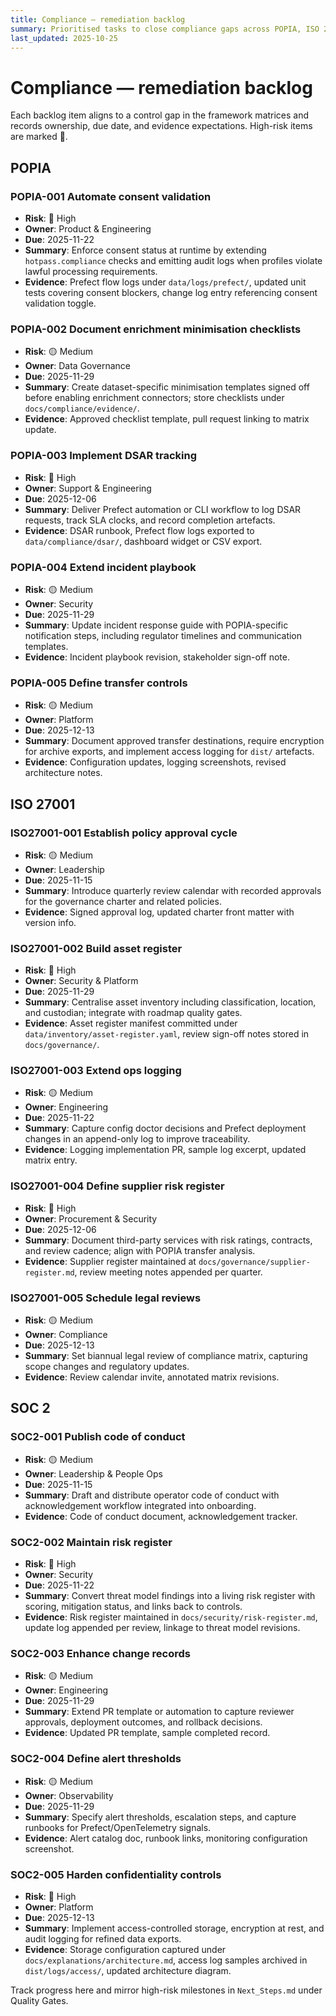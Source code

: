 ```yaml
---
title: Compliance — remediation backlog
summary: Prioritised tasks to close compliance gaps across POPIA, ISO 27001, and SOC 2.
last_updated: 2025-10-25
---
```


# Compliance — remediation backlog

Each backlog item aligns to a control gap in the framework matrices and records ownership, due date, and evidence expectations. High-risk items are marked 🔴.

## POPIA

### POPIA-001 Automate consent validation
- **Risk**: 🔴 High
- **Owner**: Product & Engineering
- **Due**: 2025-11-22
- **Summary**: Enforce consent status at runtime by extending `hotpass.compliance` checks and emitting audit logs when profiles violate lawful processing requirements.
- **Evidence**: Prefect flow logs under `data/logs/prefect/`, updated unit tests covering consent blockers, change log entry referencing consent validation toggle.

### POPIA-002 Document enrichment minimisation checklists
- **Risk**: 🟡 Medium
- **Owner**: Data Governance
- **Due**: 2025-11-29
- **Summary**: Create dataset-specific minimisation templates signed off before enabling enrichment connectors; store checklists under `docs/compliance/evidence/`.
- **Evidence**: Approved checklist template, pull request linking to matrix update.

### POPIA-003 Implement DSAR tracking
- **Risk**: 🔴 High
- **Owner**: Support & Engineering
- **Due**: 2025-12-06
- **Summary**: Deliver Prefect automation or CLI workflow to log DSAR requests, track SLA clocks, and record completion artefacts.
- **Evidence**: DSAR runbook, Prefect flow logs exported to `data/compliance/dsar/`, dashboard widget or CSV export.

### POPIA-004 Extend incident playbook
- **Risk**: 🟡 Medium
- **Owner**: Security
- **Due**: 2025-11-29
- **Summary**: Update incident response guide with POPIA-specific notification steps, including regulator timelines and communication templates.
- **Evidence**: Incident playbook revision, stakeholder sign-off note.

### POPIA-005 Define transfer controls
- **Risk**: 🟡 Medium
- **Owner**: Platform
- **Due**: 2025-12-13
- **Summary**: Document approved transfer destinations, require encryption for archive exports, and implement access logging for `dist/` artefacts.
- **Evidence**: Configuration updates, logging screenshots, revised architecture notes.

## ISO 27001

### ISO27001-001 Establish policy approval cycle
- **Risk**: 🟡 Medium
- **Owner**: Leadership
- **Due**: 2025-11-15
- **Summary**: Introduce quarterly review calendar with recorded approvals for the governance charter and related policies.
- **Evidence**: Signed approval log, updated charter front matter with version info.

### ISO27001-002 Build asset register
- **Risk**: 🔴 High
- **Owner**: Security & Platform
- **Due**: 2025-11-29
- **Summary**: Centralise asset inventory including classification, location, and custodian; integrate with roadmap quality gates.
- **Evidence**: Asset register manifest committed under `data/inventory/asset-register.yaml`, review sign-off notes stored in `docs/governance/`.

### ISO27001-003 Extend ops logging
- **Risk**: 🟡 Medium
- **Owner**: Engineering
- **Due**: 2025-11-22
- **Summary**: Capture config doctor decisions and Prefect deployment changes in an append-only log to improve traceability.
- **Evidence**: Logging implementation PR, sample log excerpt, updated matrix entry.

### ISO27001-004 Define supplier risk register
- **Risk**: 🔴 High
- **Owner**: Procurement & Security
- **Due**: 2025-12-06
- **Summary**: Document third-party services with risk ratings, contracts, and review cadence; align with POPIA transfer analysis.
- **Evidence**: Supplier register maintained at `docs/governance/supplier-register.md`, review meeting notes appended per quarter.

### ISO27001-005 Schedule legal reviews
- **Risk**: 🟡 Medium
- **Owner**: Compliance
- **Due**: 2025-12-13
- **Summary**: Set biannual legal review of compliance matrix, capturing scope changes and regulatory updates.
- **Evidence**: Review calendar invite, annotated matrix revisions.

## SOC 2

### SOC2-001 Publish code of conduct
- **Risk**: 🟡 Medium
- **Owner**: Leadership & People Ops
- **Due**: 2025-11-15
- **Summary**: Draft and distribute operator code of conduct with acknowledgement workflow integrated into onboarding.
- **Evidence**: Code of conduct document, acknowledgement tracker.

### SOC2-002 Maintain risk register
- **Risk**: 🔴 High
- **Owner**: Security
- **Due**: 2025-11-22
- **Summary**: Convert threat model findings into a living risk register with scoring, mitigation status, and links back to controls.
- **Evidence**: Risk register maintained in `docs/security/risk-register.md`, update log appended per review, linkage to threat model revisions.

### SOC2-003 Enhance change records
- **Risk**: 🟡 Medium
- **Owner**: Engineering
- **Due**: 2025-11-29
- **Summary**: Extend PR template or automation to capture reviewer approvals, deployment outcomes, and rollback decisions.
- **Evidence**: Updated PR template, sample completed record.

### SOC2-004 Define alert thresholds
- **Risk**: 🟡 Medium
- **Owner**: Observability
- **Due**: 2025-11-29
- **Summary**: Specify alert thresholds, escalation steps, and capture runbooks for Prefect/OpenTelemetry signals.
- **Evidence**: Alert catalog doc, runbook links, monitoring configuration screenshot.

### SOC2-005 Harden confidentiality controls
- **Risk**: 🔴 High
- **Owner**: Platform
- **Due**: 2025-12-13
- **Summary**: Implement access-controlled storage, encryption at rest, and audit logging for refined data exports.
- **Evidence**: Storage configuration captured under `docs/explanations/architecture.md`, access log samples archived in `dist/logs/access/`, updated architecture diagram.

Track progress here and mirror high-risk milestones in `Next_Steps.md` under Quality Gates.
